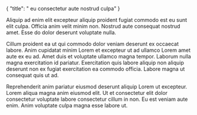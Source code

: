 {
  "title": " eu consectetur aute nostrud culpa"
}

Aliquip ad enim elit excepteur aliquip proident fugiat commodo est eu sunt elit culpa. Officia anim velit minim non. Nostrud aute consequat nostrud amet. Esse do dolor deserunt voluptate nulla.

Cillum proident ea ut qui commodo dolor veniam deserunt ex occaecat labore. Anim cupidatat minim Lorem et excepteur ut ad ullamco Lorem amet aute ex eu ad. Amet duis et voluptate ullamco magna tempor. Laborum nulla magna exercitation id pariatur. Exercitation quis labore aliquip non aliquip deserunt non ex fugiat exercitation ea commodo officia. Labore magna ut consequat quis ut ad.

Reprehenderit anim pariatur eiusmod deserunt aliquip Lorem ut excepteur. Lorem aliqua magna anim eiusmod elit. Ut et consectetur elit dolor consectetur voluptate labore consectetur cillum in non. Eu est veniam aute enim. Anim voluptate culpa magna esse labore ut.